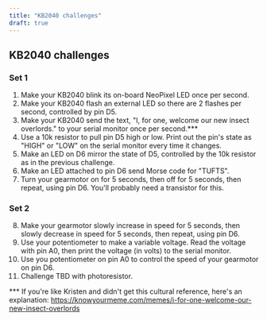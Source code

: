 ```yaml
---
title: "KB2040 challenges"
draft: true
---
```


## KB2040 challenges

### Set 1

1. Make your KB2040 blink its on-board NeoPixel LED once per second.
2. Make your KB2040 flash an external LED so there are 2 flashes per second, controlled by pin D5.
3. Make your KB2040 send the text, "I, for one, welcome our new insect overlords." to your serial monitor once per second.***
4. Use a 10k resistor to pull pin D5 high or low. Print out the pin's state as "HIGH" or "LOW" on the serial monitor every time it changes.
5. Make an LED on D6 mirror the state of D5, controlled by the 10k resistor as in the previous challenge.
6. Make an LED attached to pin D6 send Morse code for "TUFTS".
7. Turn your gearmotor on for 5 seconds, then off for 5 seconds, then repeat, using pin D6. You'll probably need a transistor for this.

### Set 2

8. Make your gearmotor slowly increase in speed for 5 seconds, then slowly decrease in speed for 5 seconds, then repeat, using pin D6.
9. Use your potentiometer to make a variable voltage. Read the voltage with pin A0, then print the voltage (in volts) to the serial monitor.
10. Use you potentiometer on pin A0 to control the speed of your gearmotor on pin D6.
11. Challenge TBD with photoresistor.


*** If you're like Kristen and didn't get this cultural reference, here's an explanation: https://knowyourmeme.com/memes/i-for-one-welcome-our-new-insect-overlords
